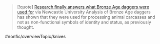 > [!quote] [Research finally answers what Bronze Age daggers were used for](https://phys.org/news/2022-04-bronze-age-daggers.html) via Newcastle University
> Analysis of Bronze Age daggers has shown that they were used for processing animal carcasses and not as non-functional symbols of identity and status, as previously thought.

#nonfic/overviewTopic/knives 